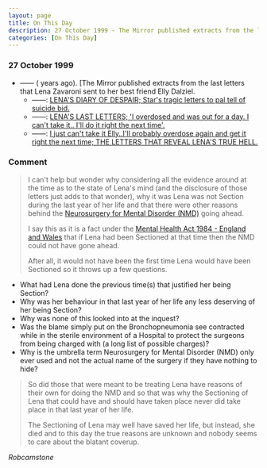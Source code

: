 ```yaml
---
layout: page
title: On This Day
description: 27 October 1999 - The Mirror published extracts from the last letters that Lena Zavaroni sent to her best friend Elly Dalziel.
categories: [On This Day]
---
```


### 27 October 1999
* —— (<span id="age1"></span> years ago). [The Mirror published extracts from the last letters that Lena Zavaroni sent to her best friend Elly Dalziel.
   * ——: [LENA'S DIARY OF DESPAIR; Star's tragic letters to pal tell of suicide bid.](https://www.thefreelibrary.com/LENA%27S+DIARY+OF+DESPAIR%3b+Star%27s+tragic+letters+to+pal+tell+of+suicide...-a060411032)
   * ——: [LENA'S LAST LETTERS; 'I overdosed and was out for a day. I can't take it.. I'll do it right the next time'.](https://www.thefreelibrary.com/LENA%27S+LAST+LETTERS%3b+%27I+overdosed+and+was+out+for+a+day.+I+can%27t+take...-a060411000)
   * ——: [I just can't take it Elly..I'll probably overdose again and get it right the next time; THE LETTERS THAT REVEAL LENA'S TRUE HELL.](https://www.thefreelibrary.com/I+just+can%27t+take+it+Elly..I%27ll+probably+overdose+again+and+get+it...-a060410884)

### Comment
> I can't help but wonder why considering all the evidence around at the time as to the state of Lena's mind (and the disclosure of those letters just adds to that wonder), why it was Lena was not Section during the last year of her life and that there were other reasons behind the [Neurosurgery for Mental Disorder (NMD)](https://fanzoflenazavaroni.github.io/biography/lena-zavaroni#neurosurgery-for-mental-disorder-nmd) going ahead.
>
> I say this as it is a fact under the [Mental Health Act 1984 - England and Wales](https://fanzoflenazavaroni.github.io/biography/lena-zavaroni#mental-health-act-1983---england-and-wales) that if Lena had been Sectioned at that time then the NMD could not have gone ahead.
 >
> After all, it would not have been the first time Lena would have been Sectioned so it throws up a few questions.
* What had Lena done the previous time(s) that justified her being Section?
* Why was her behaviour in that last year of her life any less deserving of her being Section?
* Why was none of this looked into at the inquest?
* Was the blame simply put on the Bronchopneumonia see contracted while in the sterile environment of a Hospital to protect the surgeons from being charged with (a long list of possible charges)?
* Why is the umbrella term Neurosurgery for Mental Disorder (NMD) only ever used and not the actual name of the surgery if they have nothing to hide?
>
> So did those that were meant to be treating Lena have reasons of their own for doing the NMD and so that was why the Sectioning of Lena that could have and should have taken place never did take place in that last year of her life.
>
> The Sectioning of Lena may well have saved her life, but instead, she died and to this day the true reasons are unknown and nobody seems to care about the blatant coverup.

<cite>Robcamstone</cite>

<!-- Script for calculating number of years ago -->
<script>
var dob = '19991027';
var year = Number(dob.substr(0, 4));
var month = Number(dob.substr(4, 2)) - 1;
var day = Number(dob.substr(6, 2));
var today = new Date();
var age1 = today.getFullYear() - year;
if (today.getMonth() < month || (today.getMonth() == month && today.getDate() < day)) {
age1--;
}
document.getElementById("age1").innerHTML=age1;
</script>

